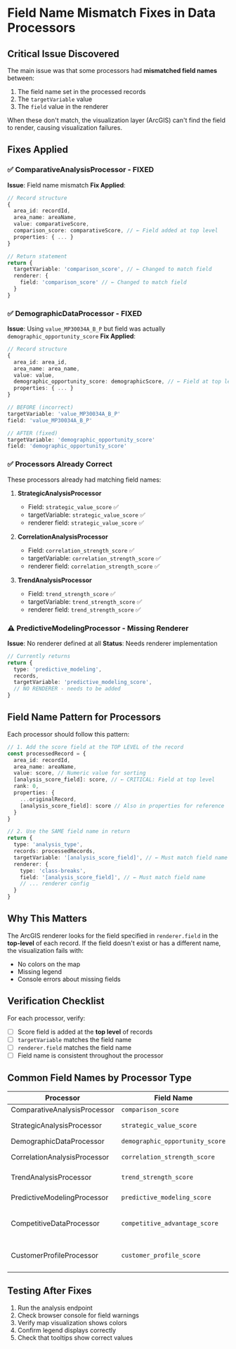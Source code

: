 # Field Name Mismatch Fixes in Data Processors

## Critical Issue Discovered

The main issue was that some processors had **mismatched field names** between:
1. The field name set in the processed records
2. The `targetVariable` value 
3. The `field` value in the renderer

When these don't match, the visualization layer (ArcGIS) can't find the field to render, causing visualization failures.

## Fixes Applied

### ✅ ComparativeAnalysisProcessor - FIXED

**Issue**: Field name mismatch
**Fix Applied**:
```typescript
// Record structure
{
  area_id: recordId,
  area_name: areaName,
  value: comparativeScore,
  comparison_score: comparativeScore, // ← Field added at top level
  properties: { ... }
}

// Return statement
return {
  targetVariable: 'comparison_score', // ← Changed to match field
  renderer: {
    field: 'comparison_score' // ← Changed to match field
  }
}
```

### ✅ DemographicDataProcessor - FIXED

**Issue**: Using `value_MP30034A_B_P` but field was actually `demographic_opportunity_score`
**Fix Applied**:
```typescript
// Record structure
{
  area_id: area_id,
  area_name: area_name,
  value: value,
  demographic_opportunity_score: demographicScore, // ← Field at top level
  properties: { ... }
}

// BEFORE (incorrect)
targetVariable: 'value_MP30034A_B_P'
field: 'value_MP30034A_B_P'

// AFTER (fixed)
targetVariable: 'demographic_opportunity_score'
field: 'demographic_opportunity_score'
```

### ✅ Processors Already Correct

These processors already had matching field names:

1. **StrategicAnalysisProcessor**
   - Field: `strategic_value_score` ✅
   - targetVariable: `strategic_value_score` ✅
   - renderer field: `strategic_value_score` ✅

2. **CorrelationAnalysisProcessor**
   - Field: `correlation_strength_score` ✅
   - targetVariable: `correlation_strength_score` ✅
   - renderer field: `correlation_strength_score` ✅

3. **TrendAnalysisProcessor**
   - Field: `trend_strength_score` ✅
   - targetVariable: `trend_strength_score` ✅
   - renderer field: `trend_strength_score` ✅

### ⚠️ PredictiveModelingProcessor - Missing Renderer

**Issue**: No renderer defined at all
**Status**: Needs renderer implementation
```typescript
// Currently returns
return {
  type: 'predictive_modeling',
  records,
  targetVariable: 'predictive_modeling_score',
  // NO RENDERER - needs to be added
}
```

## Field Name Pattern for Processors

Each processor should follow this pattern:

```typescript
// 1. Add the score field at the TOP LEVEL of the record
const processedRecord = {
  area_id: recordId,
  area_name: areaName,
  value: score, // Numeric value for sorting
  [analysis_score_field]: score, // ← CRITICAL: Field at top level
  rank: 0,
  properties: {
    ...originalRecord,
    [analysis_score_field]: score // Also in properties for reference
  }
}

// 2. Use the SAME field name in return
return {
  type: 'analysis_type',
  records: processedRecords,
  targetVariable: '[analysis_score_field]', // ← Must match field name
  renderer: {
    type: 'class-breaks',
    field: '[analysis_score_field]', // ← Must match field name
    // ... renderer config
  }
}
```

## Why This Matters

The ArcGIS renderer looks for the field specified in `renderer.field` in the **top-level** of each record. If the field doesn't exist or has a different name, the visualization fails with:
- No colors on the map
- Missing legend
- Console errors about missing fields

## Verification Checklist

For each processor, verify:
- [ ] Score field is added at the **top level** of records
- [ ] `targetVariable` matches the field name
- [ ] `renderer.field` matches the field name
- [ ] Field name is consistent throughout the processor

## Common Field Names by Processor Type

| Processor | Field Name | Status |
|-----------|------------|---------|
| ComparativeAnalysisProcessor | `comparison_score` | ✅ Fixed |
| StrategicAnalysisProcessor | `strategic_value_score` | ✅ Correct |
| DemographicDataProcessor | `demographic_opportunity_score` | ✅ Fixed |
| CorrelationAnalysisProcessor | `correlation_strength_score` | ✅ Correct |
| TrendAnalysisProcessor | `trend_strength_score` | ✅ Correct |
| PredictiveModelingProcessor | `predictive_modeling_score` | ⚠️ No renderer |
| CompetitiveDataProcessor | `competitive_advantage_score` | 🔍 Need to check |
| CustomerProfileProcessor | `customer_profile_score` | 🔍 Need to check |

## Testing After Fixes

1. Run the analysis endpoint
2. Check browser console for field warnings
3. Verify map visualization shows colors
4. Confirm legend displays correctly
5. Check that tooltips show correct values
